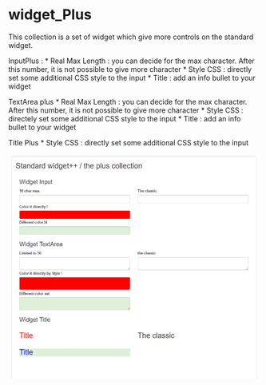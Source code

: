# widget_Plus

This collection is a set of widget which give more controls on the standard widget.


InputPlus : 
	* Real Max Length : you can decide for the max character. After this number, it is not possible to give more character
	* Style CSS : directly set some additional CSS style to the input
	* Title : add an info bullet to your widget
	
TextArea plus
	* Real Max Length : you can decide for the max character. After this number, it is not possible to give more character
	* Style CSS : directely set some additional CSS style to the input
	* Title : add an info bullet to your widget
	
Title Plus
	* Style CSS : directly set some additional CSS style to the input
		

<img src="ScreenShot.jpeg"/>	